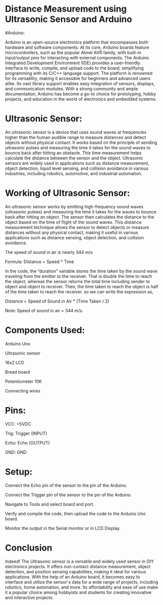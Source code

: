 # Distance Measurement using Ultrasonic Sensor and Arduino

#Arduino:

Arduino is an open-source electronics platform that encompasses both hardware and software components. At its core, Arduino boards feature microcontrollers, such as the popular Atmel AVR family, with built-in input/output pins for interacting with external components. The Arduino Integrated Development Environment (IDE) provides a user-friendly interface to write, compile, and upload code to the board, simplifying programming with its C/C++ language support. The platform is renowned for its versatility, making it accessible for beginners and advanced users alike. Its vast library support enables easy integration of sensors, displays, and communication modules. With a strong community and ample documentation, Arduino has become a go-to choice for prototyping, hobby projects, and education in the world of electronics and embedded systems.

# Ultrasonic Sensor:

An ultrasonic sensor is a device that uses sound waves at frequencies higher than the human audible range to measure distances and detect objects without physical contact. It works based on the principle of sending ultrasonic pulses and measuring the time it takes for the sound waves to bounce back after hitting an obstacle. This time measurement helps calculate the distance between the sensor and the object. Ultrasonic sensors are widely used in applications such as distance measurement, object detection, liquid level sensing, and collision avoidance in various industries, including robotics, automotive, and industrial automation.

# Working of Ultrasonic Sensor:

An ultrasonic sensor works by emitting high-frequency sound waves (ultrasonic pulses) and measuring the time it takes for the waves to bounce back after hitting an object. The sensor then calculates the distance to the object based on the time of flight of the sound waves. This distance measurement technique allows the sensor to detect objects or measure distances without any physical contact, making it useful in various applications such as distance sensing, object detection, and collision avoidance.

The speed of sound in air is nearly 344 m/s

Formula: Distance = Speed * Time

In the code, the “duration” variable stores the time taken by the sound wave traveling from the emitter to the receiver. That is double the time to reach the object, whereas the sensor returns the total time including sender to object and object to receiver. Then, the time taken to reach the object is half of the time taken to reach the receiver. so we can write the expression as,

Distance = Speed of Sound in Air * (Time Taken / 2)

Note: Speed of sound in air = 344 m/s.

# Components Used:

Arduino Uno

Ultrasonic sensor

16x2 LCD

Bread board

Potentiometer 10K

Connecting wires

# Pins:

VCC: +5VDC

Trig: Trigger (INPUT)

Echo: Echo (OUTPUT)

GND: GND


# Setup:

Connect the Echo pin of the sensor to the pin of the Arduino.

Connect the Trigger pin of the sensor to the pin of the Arduino.

Navigate to Tools and select board and port.

Verify and compile the code, then upload the code to the Arduino Uno board.

Monitor the output in the Serial monitor or in LCD Display.

# Conclusion

Indeed! The Ultrasonic sensor is a versatile and widely used sensor in DIY electronics projects. It offers non-contact distance measurement, object detection, and position sensing capabilities, making it ideal for various applications. With the help of an Arduino board, it becomes easy to interface and utilize the sensor's data for a wide range of projects, including robotics, home automation, and more. Its affordability and ease of use make it a popular choice among hobbyists and students for creating innovative and interactive projects.
